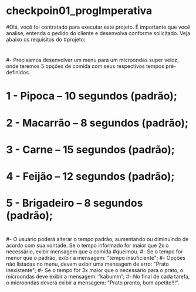 # checkpoin01_progImperativa
#Olá, você foi contratado para executar este projeto. É importante que você analise, entenda o pedido do cliente e desenvolva conforme solicitado. Veja abaixo os requisitos do #projeto:
#
#- Precisamos desenvolver um menu para um microondas super veloz, onde teremos 5 opções de comida com seus respectivos tempos pré-definidos. 
#
#     1 - Pipoca – 10 segundos (padrão);
#      2 - Macarrão – 8 segundos (padrão);
#      3 - Carne – 15 segundos (padrão);
#      4 - Feijão – 12 segundos (padrão);
#      5 - Brigadeiro – 8 segundos (padrão); 
#
#- O usuário poderá alterar o tempo padrão, aumentando ou diminuindo de acordo com sua vontade. Se o tempo informado for maior que 2x o necessário, exibir mensagem que a comida #queimou.
#- Se o tempo for menor que o padrão, exibir a mensagem: "tempo insuficiente"; 
#- Opções não listadas no menu, devem exibir uma mensagem de erro: "Prato inexistente";
#- Se o tempo for 3x maior que o necessário para o prato, o microondas deve exibir a mensagem: “kabumm”;
#- No final de cada tarefa, o microondas deverá exibir a mensagem: "Prato pronto, bom apetite!!!".
